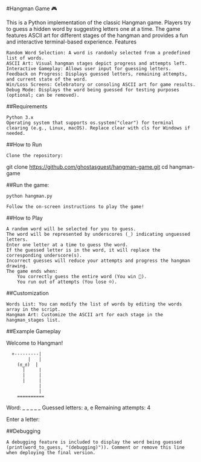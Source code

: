 #Hangman Game 🎮

This is a Python implementation of the classic Hangman game. Players try to guess a hidden word by suggesting letters one at a time. The game features ASCII art for different stages of the hangman and provides a fun and interactive terminal-based experience.
Features

    Random Word Selection: A word is randomly selected from a predefined list of words.
    ASCII Art: Visual hangman stages depict progress and attempts left.
    Interactive Gameplay: Allows user input for guessing letters.
    Feedback on Progress: Displays guessed letters, remaining attempts, and current state of the word.
    Win/Loss Screens: Celebratory or consoling ASCII art for game results.
    Debug Mode: Displays the word being guessed for testing purposes (optional; can be removed).

##Requirements

    Python 3.x
    Operating system that supports os.system("clear") for terminal clearing (e.g., Linux, macOS). Replace clear with cls for Windows if needed.

##How to Run

    Clone the repository:

git clone https://github.com/ghostasguest/hangman-game.git
cd hangman-game

##Run the game:

    python hangman.py

    Follow the on-screen instructions to play the game!

##How to Play

    A random word will be selected for you to guess.
    The word will be represented by underscores (_) indicating unguessed letters.
    Enter one letter at a time to guess the word.
    If the guessed letter is in the word, it will replace the corresponding underscore(s).
    Incorrect guesses will reduce your attempts and progress the hangman drawing.
    The game ends when:
        You correctly guess the entire word (You win 🎉).
        You run out of attempts (You lose ☹️).

##Customization

    Words List: You can modify the list of words by editing the words array in the script.
    Hangman Art: Customize the ASCII art for each stage in the hangman_stages list.

##Example Gameplay

Welcome to Hangman!

      +---------|
            |   |
        (ಠ‿ಠ)  |
          |     |
          |     |
          |     |
                |
                |
        ==========

Word:  _ _ _ _ _
Guessed letters: a, e
Remaining attempts: 4

Enter a letter:

##Debugging

    A debugging feature is included to display the word being guessed (print(word_to_guess, "(debugging)")). Comment or remove this line when deploying the final version.


